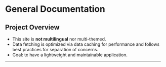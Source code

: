 # General Documentation

## Project Overview

- This site is **not multilingual** nor multi-themed.
- Data fetching is optimized via data caching for performance and follows best practices for separation of concerns.
- Goal: to have a lightweight and maintainable application.

---
